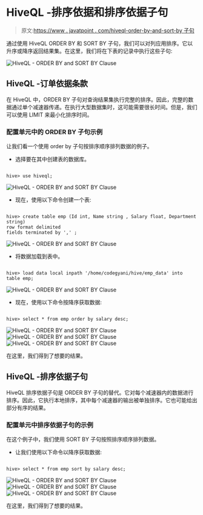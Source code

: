 # HiveQL -排序依据和排序依据子句

> 原文:[https://www . javatpoint . com/hiveql-order-by-and-sort-by 子句](https://www.javatpoint.com/hiveql-order-by-and-sort-by-clause)

通过使用 HiveQL ORDER BY 和 SORT BY 子句，我们可以对列应用排序。它以升序或降序返回结果集。在这里，我们将在下表的记录中执行这些子句:

![HiveQL - ORDER BY and SORT BY Clause](../Images/513a035ccc8bc6ba4d695f224b4dbf7a.png)

## HiveQL -订单依据条款

在 HiveQL 中，ORDER BY 子句对查询结果集执行完整的排序。因此，完整的数据通过单个减速器传递。在执行大型数据集时，这可能需要很长时间。但是，我们可以使用 LIMIT 来最小化排序时间。

### 配置单元中的 ORDER BY 子句示例

让我们看一个使用 order by 子句按排序顺序排列数据的例子。

*   选择要在其中创建表的数据库。

```

hive> use hiveql;

```

![HiveQL - ORDER BY and SORT BY Clause](../Images/b9a36a26b89d05a92abee25b418e2e25.png)

*   现在，使用以下命令创建一个表:

```

hive> create table emp (Id int, Name string , Salary float, Department string)  
row format delimited  
fields terminated by ',' ; 

```

![HiveQL - ORDER BY and SORT BY Clause](../Images/443a946386caf3e7e8096e1aece4dbee.png)

*   将数据加载到表中。

```

hive> load data local inpath '/home/codegyani/hive/emp_data' into table emp;

```

![HiveQL - ORDER BY and SORT BY Clause](../Images/4144301945ba91bda3e56b07428f4d04.png)

*   现在，使用以下命令按降序获取数据:

```

hive> select * from emp order by salary desc;

```

![HiveQL - ORDER BY and SORT BY Clause](../Images/71c31e17eb96ea0575726cc57127e202.png)
![HiveQL - ORDER BY and SORT BY Clause](../Images/5f0fc4ccb8b954c703bab6af43a2453f.png)
![HiveQL - ORDER BY and SORT BY Clause](../Images/b90274f830d591b81b236b76e0d850b8.png)

在这里，我们得到了想要的结果。

## HiveQL -排序依据子句

HiveQL 排序依据子句是 ORDER BY 子句的替代。它对每个减速器内的数据进行排序。因此，它执行本地排序，其中每个减速器的输出被单独排序。它也可能给出部分有序的结果。

### 配置单元中排序依据子句的示例

在这个例子中，我们使用 SORT BY 子句按照排序顺序排列数据。

*   让我们使用以下命令以降序获取数据:

```

hive> select * from emp sort by salary desc;

```

![HiveQL - ORDER BY and SORT BY Clause](../Images/f7e4f5a5c858be5b045800dd30cd2b51.png)
![HiveQL - ORDER BY and SORT BY Clause](../Images/2409d584c53b147446cec7907b25ce14.png)
![HiveQL - ORDER BY and SORT BY Clause](../Images/4676a7bec3c0a6920caf46ee7ddb6495.png)

在这里，我们得到了想要的结果。
